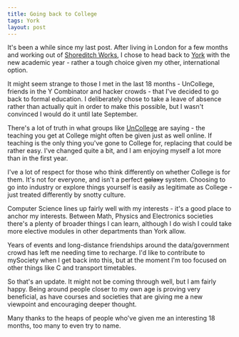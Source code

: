```yaml
---
title: Going back to College
tags: York
layout: post
---
```

It's been a while since my last post. After living in London for a few months and working out of [Shoreditch Works](http://shoreditchworks.com), I chose to head back to [York](http://www.cs.york.ac.uk) with the new academic year - rather a tough choice given my other, international option.
<!--more-->

It might seem strange to those I met in the last 18 months - UnCollege, friends in the Y Combinator and hacker crowds - that I've decided to go back to formal education. I deliberately chose to take a leave of absence rather than actually quit in order to make this possible, but I wasn't convinced I would do it until late September.

There's a lot of truth in what groups like [UnCollege](https://www.uncollege.org) are saying - the teaching you get at College might often be given just as well online. If teaching is the only thing you've gone to College for, replacing that could be rather easy. I've changed quite a bit, and I am enjoying myself a lot more than in the first year.

I've a lot of respect for those who think differently on whether College is for them. It's not for everyone, and isn't a perfect <s>galaxy</s> system. Choosing to go into industry or explore things yourself is easily as legitimate as College - just treated differently by snotty culture.

Computer Science lines up fairly well with my interests - it's a good place to anchor my interests. Between Math, Physics and Electronics societies there's a plenty of broader things I can learn, although I do wish I could take more elective modules in other departments than York allow.

Years of events and long-distance friendships around the data/government crowd has left me needing time to recharge. I'd like to contribute to mySociety when I get back into this, but at the moment I'm too focused on other things like C and transport timetables.

<!--I've slowly become aware of tragedies littering some areas around hacking and governance. I'd be lying if I said it wasn't unnerving to realise how simple SQL Injections or a scraping bot can make areas of government determined to ruin your life. I'm hoping to chat a lot more about this come December at [30C3](https://events.ccc.de/congress/2013/) in Hamburg - hope to see you there.-->

So that's an update. It might not be coming through well, but I am fairly happy. Being around people closer to my own age is proving very beneficial, as have courses and societies that are giving me a new viewpoint and encouraging deeper thought.

Many thanks to the heaps of people who've given me an interesting 18 months, too many to even try to name.
